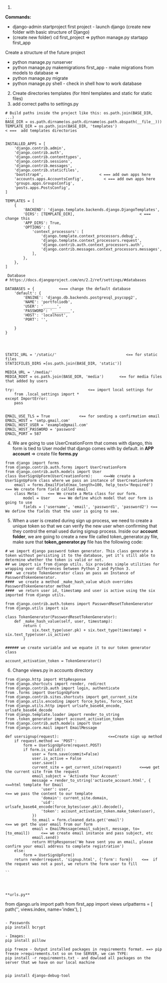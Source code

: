 1)
**Commands:**
- django-admin startproject first project  - launch django (create new folder with basic structure of Django) 
- (create new folder) cd first_project => python manage.py startapp first_app

Create a structure of the future project 

- python manage.py runserver
- python manage.py makemigrations first_app - make migrations from models to database =>
- python manage.py migrate
- python manage.py shell - check in shell how to work database


2) Create directories templates (for html templates and static for static files)
3) add correct paths to settings.py
```
# Build paths inside the project like this: os.path.join(BASE_DIR, ...)
BASE_DIR = os.path.dirname(os.path.dirname(os.path.abspath(__file__)))   
TEMPLATE_DIR = os.path.join(BASE_DIR, 'templates')                     < ===  add templates directories


INSTALLED_APPS = [
    'django.contrib.admin',
    'django.contrib.auth',
    'django.contrib.contenttypes',
    'django.contrib.sessions',
    'django.contrib.messages',
    'django.contrib.staticfiles',
    'bootstrap4',                         < === add own apps here
    'accounts.apps.AccountsConfig',         < === add own apps here
    'groups.apps.GroupsConfig',
    'posts.apps.PostsConfig',
]

TEMPLATES = [
    {
        'BACKEND': 'django.template.backends.django.DjangoTemplates',
        'DIRS': [TEMPLATE_DIR],                             < === change this
        'APP_DIRS': True,
        'OPTIONS': {
            'context_processors': [
                'django.template.context_processors.debug',
                'django.template.context_processors.request',
                'django.contrib.auth.context_processors.auth',
                'django.contrib.messages.context_processors.messages',
            ],
        },
    },
]

 Database
# https://docs.djangoproject.com/en/2.2/ref/settings/#databases

DATABASES = {           <=== change the default database
    'default': {
        'ENGINE': 'django.db.backends.postgresql_psycopg2',
        'NAME': 'portfoliodb',
        'USER': '______',
        'PASSWORD': '________',
        'HOST': 'localhost',
        'PORT': '',

    }
}




STATIC_URL = '/static/'                               <== for static files 
STATICFILES_DIRS =[os.path.join(BASE_DIR, 'static')]

MEDIA_URL = '/media/'
MEDIA_ROOT = os.path.join(BASE_DIR, 'media')       <== for media files that added by users

try:                                 <== import local settings for 
    from .local_settings import *
except ImportError:
    pass


EMAIL_USE_TLS = True             <== for sending a confirmation email
EMAIL_HOST = 'smtp.gmail.com'
EMAIL_HOST_USER = 'example@gmail.com'
EMAIL_HOST_PASSWORD = 'password'
EMAIL_PORT = 587

```

4) We are going to use UserCreationForm that comes with django, this form is tied to User model that django comes with by default. in **APP account** => create file **forms.py**

```
from django import forms
from django.contrib.auth.forms import UserCreationForm
from django.contrib.auth.models import User
class UserSignUpForm(UserCreationForm):     <==We create a UserSignUpForm class where we pass an instance of UserCreationForm
    email = forms.EmailField(max_length=100, help_text='Required')  <== We create form field called email 
    class Meta:    <== We create a Meta class for our form.
        model = User    <== We define which model that our form is going to use
        fields = ('username', 'email', 'password1', 'password2') <== We define the fields that the user is going to see.

```
5) When a user is created during sign up process, we need to create a unique token so that we can verify the new user when confirming that they control the email used during signup process. Inside our **account folder**, we are going to create a new file called token_generator.py file, make sure that **token_generator.py** file has the following code:

```
# we import django password token generator. This class generate a token without persisting it to the database, yet it’s still able to determine whether the token is valid or not. 
## we import six from django utils. Six provides simple utilities for wrapping over differences between Python 2 and Python 3.
###  we create TokenGenerator class an pass an Instance of PasswordTokenGenerator.
####  we create a method _make_hash_value which overrides PasswordTokenGenerator method
####  we return user id, timestamp and user is active using the six imported from django utils.

from django.contrib.auth.tokens import PasswordResetTokenGenerator
from django.utils import six

class TokenGenerator(PasswordResetTokenGenerator):  
    def _make_hash_value(self, user, timestamp):
        return (
            six.text_type(user.pk) + six.text_type(timestamp) + six.text_type(user.is_active)
        )
        
###### we create variable and we equate it to our token generator class
        
account_activation_token = TokenGenerator()

```
6) Change views.py in accounts directory 

```
from django.http import HttpResponse
from django.shortcuts import render, redirect
from django.contrib.auth import login, authenticate
from .forms import UserSignUpForm
from django.contrib.sites.shortcuts import get_current_site
from django.utils.encoding import force_bytes, force_text
from django.utils.http import urlsafe_base64_encode, urlsafe_base64_decode
from django.template.loader import render_to_string
from .token_generator import account_activation_token
from django.contrib.auth.models import User
from django.core.mail import EmailMessage

def usersignup(request):                      <==Create sign up method
    if request.method == 'POST':
        form = UserSignUpForm(request.POST)
        if form.is_valid():
            user = form.save(commit=False)
            user.is_active = False
            user.save()
            current_site = get_current_site(request)        <==we get the current site from the request
            email_subject = 'Activate Your Account'
            message = render_to_string('activate_account.html', {       <==html template for Email
                'user': user,                                                 <== we pass the content to our template
                'domain': current_site.domain,
                'uid': urlsafe_base64_encode(force_bytes(user.pk)).decode(),
                'token': account_activation_token.make_token(user),
            })
            to_email = form.cleaned_data.get('email')                    <== we get the user email from our form
            email = EmailMessage(email_subject, message, to=[to_email])     <== we create email instance and pass subject, etc
            email.send()
            return HttpResponse('We have sent you an email, please confirm your email address to complete registration')
    else:
        form = UserSignUpForm()
    return render(request, 'signup.html', {'form': form})    <==  if the request was not a post, we return the form user to fill

``




**urls.py**
```
from django.urls import path
from first_app import views
urlpatterns = [
    path('', views.index, name='index'),
]
```

- Passwords
pip install bcrypt

- Images:
pip install pillow

pip freeze - Output installed packages in requirements format. ==> pip freeze >requirements.txt so on tne SERVER, we can TYPE:
pip install -r requirements.txt - and dowload all packages on the server that we have on our local machine


pip install django-debug-tool

